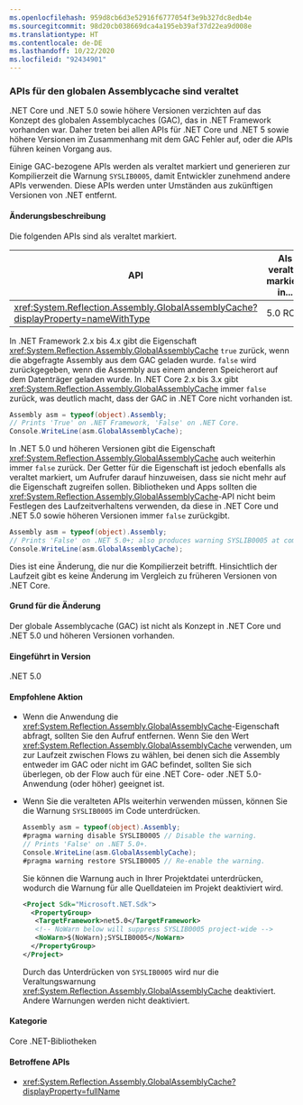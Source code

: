 ```yaml
---
ms.openlocfilehash: 959d8cb6d3e52916f6777054f3e9b327dc8edb4e
ms.sourcegitcommit: 98d20cb038669dca4a195eb39af37d22ea9d008e
ms.translationtype: HT
ms.contentlocale: de-DE
ms.lasthandoff: 10/22/2020
ms.locfileid: "92434901"
---
```

### <a name="global-assembly-cache-apis-are-obsolete"></a>APIs für den globalen Assemblycache sind veraltet

.NET Core und .NET 5.0 sowie höhere Versionen verzichten auf das Konzept des globalen Assemblycaches (GAC), das in .NET Framework vorhanden war. Daher treten bei allen APIs für .NET Core und .NET 5 sowie höhere Versionen im Zusammenhang mit dem GAC Fehler auf, oder die APIs führen keinen Vorgang aus.

Einige GAC-bezogene APIs werden als veraltet markiert und generieren zur Kompilierzeit die Warnung `SYSLIB0005`, damit Entwickler zunehmend andere APIs verwenden. Diese APIs werden unter Umständen aus zukünftigen Versionen von .NET entfernt.

#### <a name="change-description"></a>Änderungsbeschreibung

Die folgenden APIs sind als veraltet markiert.

| API | Als veraltet markiert in... |
| - | - |
| <xref:System.Reflection.Assembly.GlobalAssemblyCache?displayProperty=nameWithType> | 5.0 RC1 |

In .NET Framework 2.x bis 4.x gibt die Eigenschaft <xref:System.Reflection.Assembly.GlobalAssemblyCache> `true` zurück, wenn die abgefragte Assembly aus dem GAC geladen wurde. `false` wird zurückgegeben, wenn die Assembly aus einem anderen Speicherort auf dem Datenträger geladen wurde. In .NET Core 2.x bis 3.x gibt <xref:System.Reflection.Assembly.GlobalAssemblyCache> immer `false` zurück, was deutlich macht, dass der GAC in .NET Core nicht vorhanden ist.

```csharp
Assembly asm = typeof(object).Assembly;
// Prints 'True' on .NET Framework, 'False' on .NET Core.
Console.WriteLine(asm.GlobalAssemblyCache);
```

In .NET 5.0 und höheren Versionen gibt die Eigenschaft <xref:System.Reflection.Assembly.GlobalAssemblyCache> auch weiterhin immer `false` zurück. Der Getter für die Eigenschaft ist jedoch ebenfalls als veraltet markiert, um Aufrufer darauf hinzuweisen, dass sie nicht mehr auf die Eigenschaft zugreifen sollen. Bibliotheken und Apps sollten die <xref:System.Reflection.Assembly.GlobalAssemblyCache>-API nicht beim Festlegen des Laufzeitverhaltens verwenden, da diese in .NET Core und .NET 5.0 sowie höheren Versionen immer `false` zurückgibt.

```csharp
Assembly asm = typeof(object).Assembly;
// Prints 'False' on .NET 5.0+; also produces warning SYSLIB0005 at compile time.
Console.WriteLine(asm.GlobalAssemblyCache);
```

Dies ist eine Änderung, die nur die Kompilierzeit betrifft. Hinsichtlich der Laufzeit gibt es keine Änderung im Vergleich zu früheren Versionen von .NET Core.

#### <a name="reason-for-change"></a>Grund für die Änderung

Der globale Assemblycache (GAC) ist nicht als Konzept in .NET Core und .NET 5.0 und höheren Versionen vorhanden.

#### <a name="version-introduced"></a>Eingeführt in Version

.NET 5.0

#### <a name="recommended-action"></a>Empfohlene Aktion

- Wenn die Anwendung die <xref:System.Reflection.Assembly.GlobalAssemblyCache>-Eigenschaft abfragt, sollten Sie den Aufruf entfernen. Wenn Sie den Wert <xref:System.Reflection.Assembly.GlobalAssemblyCache> verwenden, um zur Laufzeit zwischen Flows zu wählen, bei denen sich die Assembly entweder im GAC oder nicht im GAC befindet, sollten Sie sich überlegen, ob der Flow auch für eine .NET Core- oder .NET 5.0-Anwendung (oder höher) geeignet ist.

- Wenn Sie die veralteten APIs weiterhin verwenden müssen, können Sie die Warnung `SYSLIB0005` im Code unterdrücken.

  ```csharp
  Assembly asm = typeof(object).Assembly;
  #pragma warning disable SYSLIB0005 // Disable the warning.
  // Prints 'False' on .NET 5.0+.
  Console.WriteLine(asm.GlobalAssemblyCache);
  #pragma warning restore SYSLIB0005 // Re-enable the warning.
  ```

  Sie können die Warnung auch in Ihrer Projektdatei unterdrücken, wodurch die Warnung für alle Quelldateien im Projekt deaktiviert wird.

  ```xml
  <Project Sdk="Microsoft.NET.Sdk">
    <PropertyGroup>
     <TargetFramework>net5.0</TargetFramework>
     <!-- NoWarn below will suppress SYSLIB0005 project-wide -->
     <NoWarn>$(NoWarn);SYSLIB0005</NoWarn>
    </PropertyGroup>
  </Project>
  ```

  Durch das Unterdrücken von `SYSLIB0005` wird nur die Veraltungswarnung <xref:System.Reflection.Assembly.GlobalAssemblyCache> deaktiviert. Andere Warnungen werden nicht deaktiviert.

#### <a name="category"></a>Kategorie

Core .NET-Bibliotheken

#### <a name="affected-apis"></a>Betroffene APIs

- <xref:System.Reflection.Assembly.GlobalAssemblyCache?displayProperty=fullName>

<!--

#### Affected APIs

- `P:System.Reflection.Assembly.GlobalAssemblyCache`

-->
